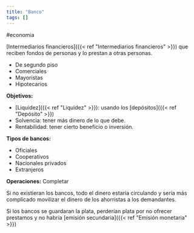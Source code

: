 ```yaml
---
title: "Banco"
tags: []
---
```

#economia 

[Intermediarios financieros]({{< ref "Intermediarios financieros" >}}) que reciben fondos de personas y lo prestan a otras personas.

- De segundo piso
- Comerciales
- Mayoristas
- Hipotecarios

**Objetivos:**
- [Liquidez]({{< ref "Liquidez" >}}): usando los [depósitos]({{< ref "Depósito" >}})
- Solvencia: tener más dinero de lo que debe.
- Rentabilidad: tener cierto beneficio o inversión.

**Tipos de bancos:**
- Oficiales
- Cooperativos
- Nacionales privados
- Extranjeros

**Operaciones:**
Completar

Si no existieran los bancos, todo el dinero estaría circulando y sería más complicado movilizar el dinero de los ahorristas a los demandantes.

Si los bancos se guardaran la plata, perderían plata por no ofrecer prestamos y no habría [emisión secundaria]({{< ref "Emisión monetaria" >}})